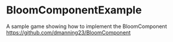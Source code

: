 # BloomComponentExample

A sample game showing how to implement the BloomComponent https://github.com/dmanning23/BloomComponent